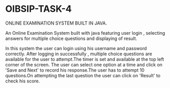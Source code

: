 # OIBSIP-TASK-4


ONLINE EXAMINATION SYSTEM BUILT IN JAVA.

An Online Examination System built with java featuring user login , selecting answers for multiple choice questions and displaying of result.

In this system the user can login using his username and password correctly. After logging in successfully , multiple choice questions are available for the user to attempt.The timer is set and available at the top left corner of the screen. The user can select one option at a time and click on 'Save and Next' to record his response.The user has to attempt 10 questions.On attempting the last question the user can click on 'Result' to check his score.
